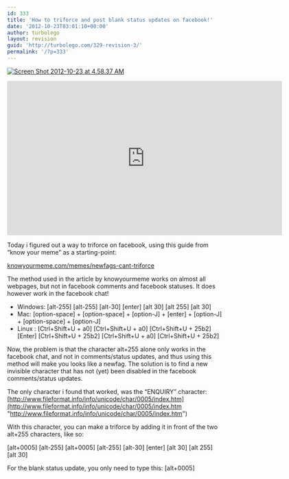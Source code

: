 ```yaml
---
id: 333
title: 'How to triforce and post blank status updates on facebook!'
date: '2012-10-23T03:01:10+00:00'
author: turbolego
layout: revision
guid: 'http://turbolego.com/329-revision-3/'
permalink: '/?p=333'
---
```


[![](https://turbolego.com/wp-content/uploads/2012/10/Screen-Shot-2012-10-23-at-4.58.37-AM.png "Screen Shot 2012-10-23 at 4.58.37 AM")](https://turbolego.com/wp-content/uploads/2012/10/Screen-Shot-2012-10-23-at-4.58.37-AM.png)

<iframe allow="accelerometer; autoplay; clipboard-write; encrypted-media; gyroscope; picture-in-picture; web-share" allowfullscreen="" frameborder="0" height="360" loading="lazy" referrerpolicy="strict-origin-when-cross-origin" src="https://www.youtube.com/embed/xKqOrjVn98s?feature=oembed" title="How to triforce and post blank status updates on facebook" width="640"></iframe>

Today i figured out a way to triforce on facebook, using this guide from “know your meme” as a starting-point:

[knowyourmeme.com/memes/newfags-cant-triforce](http://knowyourmeme.com/memes/newfags-cant-triforce "http://knowyourmeme.com/memes/newfags-cant-triforce")

The method used in the article by knowyourmeme works on almost all webpages, but not in facebook comments and facebook statuses. It does however work in the facebook chat!

- Windows: \[alt-255\] \[alt-255\] \[alt-30\] \[enter\] \[alt 30\] \[alt 255\] \[alt 30\]
- Mac: \[option-space\] + \[option-space\] + \[option-J\] + \[enter\] + \[option-J\] + \[option-space\] + \[option-J\]
- Linux : \[Ctrl+Shift+U + a0\] \[Ctrl+Shift+U + a0\] \[Ctrl+Shift+U + 25b2\] \[Enter\] \[Ctrl+Shift+U + 25b2\] \[Ctrl+Shift+U + a0\] \[Ctrl+Shift+U + 25b2\]

Now, the problem is that the character alt+255 alone only works in the facebook chat, and not in comments/status updates, and thus using this method will make you looks like a newfag. The solution is to find a new invisible character that has not (yet) been disabled in the facebook comments/status updates.

The only character i found that worked, was the “ENQUIRY” character: [http://www.fileformat.info/info/unicode/char/0005/index.htm](http://www.fileformat.info/info/unicode/char/0005/index.htm "http://www.fileformat.info/info/unicode/char/0005/index.htm")

With this character, you can make a triforce by adding it in front of the two alt+255 characters, like so:

\[alt+0005\] \[alt-255\] \[alt+0005\] \[alt-255\] \[alt-30\] \[enter\] \[alt 30\] \[alt 255\] \[alt 30\]

For the blank status update, you only need to type this: \[alt+0005\]
